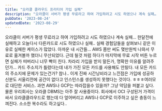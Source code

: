 ```yaml
---
title: "오라클 클라우드 프리티어 가입 실패"
description: "오라클이 서버가 평생 무료라고 하여 가입하려고 시도 하였으나 계속 실패…  한달전에 실패하고 오늘다시 다른카드로 시도 하였으나 실패..  실패 경험담들을 살펴보니 같은 이유로 실패한 케이스가 많았다.  아까운 내 시간들…  AWS 쫌만 써도 몇만원씩 나와서 무료로 옮겨볼까 했더니 무산되..."
pubDate: '2023-08-24'
updatedDate: '2023-08-29'
---
```


오라클이 서버가 평생 무료라고 하여 가입하려고 시도 하였으나 계속 실패…
한달전에 실패하고 오늘다시 다른카드로 시도 하였으나 실패..
실패 경험담들을 살펴보니 같은 이유로 실패한 케이스가 많았다.
아까운 내 시간들…
AWS 쫌만 써도 몇만원씩 나와서 무료로 옮겨볼까 했더니 무산되었다.
근데 될것 처럼 하다가 마지막에 무료 시작 버튼 누르면 실패가 떠버리니 너무 빡이 친다. 차라리 가입을 받지 말든가, 명확한 이유를 알려주던가… 카드 주소지가 틀렸다는데 내가 가진 모든 카드를 사용해도 안됬다. 내 모든 카드의 주소지에 문제가 있는건가? 참나..
이게 진짜 시간낭비라고 느낀점은 가입에 성공하신분도 서울리전에 공간이 없다고 인스턴스를 생성하지 못했다는 것이다. ㅎㅎㅎ여러모로 대단한 서비스. 과연 AWS나 GCP는 따라잡을수 있을까? 그냥 악담을 퍼붙고 싶다. 물론 우리회사는 오라클 DBMS는 아주 잘 사용중이다. 회사에서 OCI 구성된거 가격이 싸서 오라클클라우드로 했는데 다 엎어버리고 AWS나 GCP로 이주하고 싶은 충동이 느껴진다. 소소한 복수라도 하고싶다..